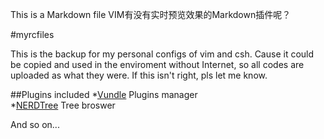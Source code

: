 This is a Markdown file
VIM有没有实时预览效果的Markdown插件呢？

#myrcfiles

This is the backup for my personal configs of vim and csh. Cause it could be copied and used in the enviroment without Internet, so all codes are uploaded as what they were. If this isn't right, pls let me know.

##Plugins included
*[Vundle](https://github.com/VundleVim/Vundle.vim) Plugins manager  
*[NERDTree](https://github.com/scrooloose/nerdtree) Tree broswer  

And so on...
